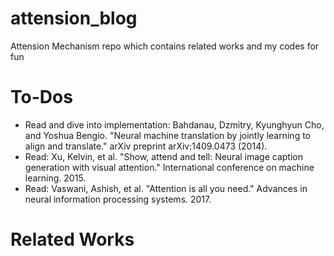 # attension_blog
Attension Mechanism repo which contains related works and my codes for fun

# To-Dos
* Read and dive into implementation: Bahdanau, Dzmitry, Kyunghyun Cho, and Yoshua Bengio. "Neural machine translation by jointly learning to align and translate." arXiv preprint arXiv:1409.0473 (2014).
* Read: Xu, Kelvin, et al. "Show, attend and tell: Neural image caption generation with visual attention." International conference on machine learning. 2015.
* Read: Vaswani, Ashish, et al. "Attention is all you need." Advances in neural information processing systems. 2017.

# Related Works
